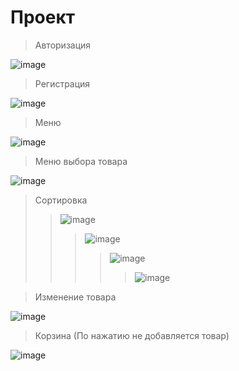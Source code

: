# Проект

> Авторизация 

![image](https://user-images.githubusercontent.com/129426027/228920068-22b41275-fb4f-4b2d-bba7-2b0f45699d17.png)

> Регистрация

![image](https://user-images.githubusercontent.com/129426027/228922151-1ada43bf-4416-4e94-aaf4-0d01e94fc1b5.png)

> Меню

![image](https://user-images.githubusercontent.com/129426027/228922454-c80184e8-7743-4d68-a7a1-f909f9e24a66.png)

> Меню выбора товара

![image](https://user-images.githubusercontent.com/129426027/228922525-cff9c8b9-ae3b-4f94-b923-446c883a437a.png)

> Сортировка
>>![image](https://user-images.githubusercontent.com/129426027/228922623-3ed7946f-c7af-47e4-a5b6-878e1f397085.png)
>>>![image](https://user-images.githubusercontent.com/129426027/228922654-84903b6f-a1f8-4016-b957-1e4c0578385e.png)
>>>>![image](https://user-images.githubusercontent.com/129426027/228922815-833205cf-e1c5-41fb-82b1-3837e0fea82e.png)
>>>>>![image](https://user-images.githubusercontent.com/129426027/228922858-0a909c9e-f742-40bf-859b-0de74ae38199.png)

> Изменение товара 

![image](https://user-images.githubusercontent.com/129426027/228923431-b5c1e113-6890-45ab-ba47-386bc4d82ad1.png)

>Корзина (По нажатию не добавляется товар)

![image](https://user-images.githubusercontent.com/129426027/228923627-b17e5b4e-bac2-4b4d-95eb-ab0ad4bfa170.png)
